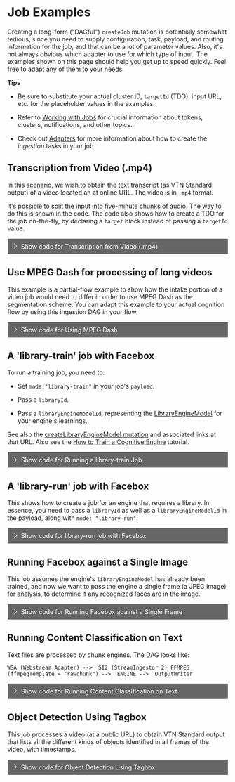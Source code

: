 <style>
label {
        color: #fff;
    }
    
    .markdown-section code {
        border-radius: 2px;
        color: #882200;
        font-size: .8rem;
        margin: 0 2px;
        padding: 3px 5px;
        white-space: pre-wrap;
    }

    .collapse-accordion ul {
        list-style: none;
        margin: 0;
        padding: 0;
    }

    .collapse-accordion label {
        display: block;
        cursor: pointer;
        padding: 9px 30px;
        border: 1px solid #fff;
        border-bottom: none;
        background-color: #666;
        position: relative;
    }

    .collapse-accordion label:hover {
        background: #999;
    }

    .collapse-accordion label:after {
        content: "";
        position: absolute;
        width: 8px;
        height: 8px;
        text-indent: -9999px;
        border-top: 1px solid #f2f2f2;
        border-left: 1px solid #f2f2f2;
        -webkit-transition: all .3s ease-in-out;
        transition: all .3s ease-in-out;
        text-decoration: none;
        color: transparent;
        -webkit-user-select: none;
        -moz-user-select: none;
        -ms-user-select: none;
        user-select: none;
        transform: rotate(135deg);
        left: 10px;
        top: 50%;
        margin-top: -5px;
    }

    .collapse-accordion input[type="checkbox"]:checked+label:after {
        transform: rotate(-135deg);
        top: 20px;
    }

.collapse-accordion input[type="radio"]:checked+label:after {
        transform: rotate(-135deg);
        top: 20px;
    }

    .collapse-accordion label.last {
        border-bottom: 1px solid #fff;
    }

    .collapse-accordion ul ul li {
        padding: 10px;
        
    }


    .collapse-accordion input[type="checkBox"] {
        position: absolute;
        left: -9999px;
    }
.collapse-accordion input[type="radio"] {
        position: absolute;
        left: -9999px;
    }

    .collapse-accordion input[type="checkBox"]~ul {
        height: 0;
        transform: scaleY(0);
      transition: transform .2s ease-out;
    }
.collapse-accordion input[type="radio"]~ul {
        height: 0;
        transform: scaleY(0);
  transition: transform .5s ease-out;
    }

    .collapse-accordion input[type="checkBox"]:checked~ul {
        height: 100%;
        transform-origin: top;
        transition: transform .5s ease-out;
        transform: scaleY(1);
    }

.collapse-accordion input[type="radio"]:checked~ul {
        height: 100%;
        transform-origin: top;
        transition: transform .2s ease-out;
        transform: scaleY(1);
    }

    .collapse-accordion input[type="checkBox"]:checked+label {
        background:#88F;
        border-bottom: 1px solid #fff;
    }
.collapse-accordion input[type="radio"]:checked+label {
        background: red;
        border-bottom: 1px solid #fff;
    }

    .collapse-accordion input[type="checkbox"]:checked+label .collpaseText {
        display: block;
    }

.collapse-accordion input[type="radio"]:checked+label .collpaseText {
        display: block;
    }

    .collapse-accordion input[type="checkbox"]:checked+label .expandText {
        display: none;
    }

.collapse-accordion input[type="radio"]:checked+label .expandText {
        display: none;
    }

    .collpaseText {
        display: none;
    }

.info {
  margin-top: 50px;
color: #000;
  font-size: 24px;
}
.info span {
  color: red;
}
</style>

# Job Examples

Creating a long-form ("DAGful") `createJob` mutation is potentially somewhat tedious, since you need to supply configuration, task, payload, and routing information for the job, and that can be a lot of parameter values.
Also, it's not always obvious which adapter to use for which type of input. The examples shown on this page should help you get up to speed quickly. Feel free to adapt any of them to your needs.

<b>Tips</b>

* Be sure to substitute your actual cluster ID, `targetId` (TDO), input URL, etc. for the placeholder values in the examples.

* Refer to [Working with Jobs](quickstart/jobs/?id=working-with-jobs) for crucial information about tokens, clusters, notifications, and other topics.

* Check out [Adapters](developer/engines/adapters/) for more information about how to create the _ingestion_ tasks in your job.

## Transcription from Video (.mp4)

In this scenario, we wish to obtain the text transcript (as VTN Standard output) of a video located an at online URL. The video is in `.mp4` format.

It's possible to split the input into five-minute chunks of audio. The way to do this is shown in the code. The code also shows how to create a TDO for the job on-the-fly, by declaring a `target` block instead of passing a `targetId` value.

<div class="collapse-accordion">
        <ul>
            <li>
                <input type="checkbox" id="list-item-1">
                <label for="list-item-1"><span class="expandText">Show code for Transcription from Video (.mp4)</span><span class="collpaseText">Hide code for Transcription from Video (.mp4)</span></label>
                <ul>
                    <li>
                    <p>Input: *.mp4 file at a publilc URL.</p><br/>
                    <code>
mutation createWSAJobV3JobDAGForNewTDO{
  createJob(input: {
    target: {
       startDateTime:1574311000 # <-- These time values are not critical to anything.
       stopDateTime: 1574315000
    }
    #targetId: "890661001" <-- If you know the TDO ID, you could use it here. Use targetId OR target{}, but not both.
    clusterId :"_YOUR_CLUSTER_ID"
    ##Tasks with IOFolders
    tasks: [
       {
         # webstream adapter
         engineId: "9e611ad7-2d3b-48f6-a51b-0a1ba40fe255"
         payload: {
            url:"https://s3.amazonaws.com/src-veritone-tests/stage/20190505/0_40_Eric%20Knox%20BWC%20Video_40secs.mp4"
         }
        ioFolders: [
          {
            referenceId: "wsaOutputFolder"
            mode: stream
            type: output
          }
        ]
      }
      {
        # Playback engine to store playback segments
        engineId: "352556c7-de07-4d55-b33f-74b1cf237f25" 
        ioFolders: [
          {
            referenceId: "playbackInputFolder"
            mode: stream
            type: input
          }
        ]
        executionPreferences: {
      		 parentCompleteBeforeStarting: true
        }
      }
      {
        # Chunk engine to split into audio chunks of 5min each
        engineId: "8bdb0e3b-ff28-4f6e-a3ba-887bd06e6440"  
        payload:{
          ffmpegTemplate: "audio"
          customFFMPEGProperties:{
            chunkSizeInSeconds: "300"
           }
          }
        ioFolders: [
        {
          referenceId: "chunkAudioInputFolder"
          mode: stream
          type: input
        },
        {
          referenceId: "chunkAudioOutputFolder"
          mode: chunk
          type: output
        }
        ],
       executionPreferences: {
      		 parentCompleteBeforeStarting: true
        }
      }
      {
        # SM 
        engineId: "c0e55cde-340b-44d7-bb42-2e0d65e98255"
        ioFolders: [
          {
            referenceId: "transcriptionInputFolder"
            mode: chunk
            type: input
          },
         {
            referenceId: "transcriptionOutputFolder"
            mode: chunk
            type: output
          }
        ]
      }
      {
        # output writer for SM
        engineId: "8eccf9cc-6b6d-4d7d-8cb3-7ebf4950c5f3"  
        ioFolders: [
          {
            referenceId: "owInputFolderFromTranscription"
            mode: chunk
            type: input
          } 
        ]
      }
    ]
    ##Routes : A route connect a parent output folder to a child input folder
    routes: [
      {  ## WSA--> PB
        parentIoFolderReferenceId: "wsaOutputFolder"
        childIoFolderReferenceId: "playbackInputFolder"
        options: {}
      },
      {  ## WSA --> chunkAudio
        parentIoFolderReferenceId: "wsaOutputFolder"
        childIoFolderReferenceId: "chunkAudioInputFolder"
        options: {}
      }
      {  ## chunkAudio --> Transcription
        parentIoFolderReferenceId: "chunkAudioOutputFolder"
        childIoFolderReferenceId: "transcriptionInputFolder"
        options: {}
      }
      {  ## Transcription --> output writer
        parentIoFolderReferenceId: "transcriptionOutputFolder"
        childIoFolderReferenceId: "owInputFolderFromTranscription"
        options: {}
      } 
    ]})  
    {
    id
    targetId
    clusterId   
    tasks {
      records{
        id
        engineId
        payload
        taskPayload
        status
        output
        ioFolders {
          referenceId
          type
          mode
        }
      }
    }
    routes {
      parentIoFolderReferenceId
      childIoFolderReferenceId
    }
  }
}
</code>
                    </li>                  
                </ul>
            </li>          
        </ul>
</div>

## Use MPEG Dash for processing of long videos

This example is a partial-flow example to show how the intake portion of a video job would need to differ in order to use MPEG Dash as the segmentation scheme. You can adapt this example to your actual cognition flow by using this ingestion DAG in your flow.

<div class="collapse-accordion">
        <ul>
            <li>
                <input type="checkbox" id="list-item-2">
                <label for="list-item-2"><span class="expandText">Show code for Using MPEG Dash</span><span class="collpaseText">Hide code for Using MPEG Dash</span></label>
                <ul>
                    <li>
                    <p>Input: *.mp4 file at a publilc URL.</p>
                    <p><b>Caution:</b> This is not a full cognition flow. It simply illustrates the intake strategy. Adapt this as the first part of your transcription or other flow.</p>
                    <code>
mutation createWSAMPEGDash{
  createJob(input: {
    target: {
      startDateTime:1574311000
      stopDateTime: 1574315000
    }
   # targetId: "890661001"
    clusterId :"_YOUR_CLUSTER_ID"   
    ##Tasks with IOFolders
    tasks: [
       {
         # webstream adapter
         engineId: "9e611ad7-2d3b-48f6-a51b-0a1ba40fe255"
         payload: {
          url: "https://vt-maxagg-test.s3.amazonaws.com/V3/redact/thomas1.mp4?X-Amz-Algorithm=AWS4-HMAC-SHA256&X-Amz-Credential=AKIAIUYE6VNCJLM7TZFQ%2F20200416%2Fus-east-1%2Fs3%2Faws4_request&X-Amz-Date=20200416T054708Z&X-Amz-Expires=36000&X-Amz-SignedHeaders=host&X-Amz-Signature=81680455a41676d77b9a6976ddb0cc1c65a091407a876d1bddd5c10711dbf8f2"
           # url:"https://s3.amazonaws.com/src-veritone-tests/stage/20190505/0_40_Eric%20Knox%20BWC%20Video_40secs.mp4"
         }
        ioFolders: [
          {
            referenceId: "wsaOutputFolder"
            mode: stream
            type: output
          }
        ]
      }
      {
        # Playback engine to store playback segments
        engineId: "352556c7-de07-4d55-b33f-74b1cf237f25" 
        ioFolders: [
          {
            referenceId: "playbackInputFolder"
            mode: stream
            type: input
          }
        ]
        executionPreferences: {
      		 parentCompleteBeforeStarting: false
        }
      }
            {
        # Playback engine to store mpeg-dash segments
        engineId: "29694232-a4f5-4622-a422-b48f206ca52a" 
        ioFolders: [
          {
            referenceId: "mpegDashInputFolder"
            mode: stream
            type: input
          }
        ]
        executionPreferences: {
      		 parentCompleteBeforeStarting: false
        }
      }
    ]  
    ##Routes : A route connect a parent output folder to a child input folder
    routes: [
      {  ## WSA--> PB
        parentIoFolderReferenceId: "wsaOutputFolder"
        childIoFolderReferenceId: "playbackInputFolder"
        options: {}
      },
      {  ## WSA --> chunkAudio
        parentIoFolderReferenceId: "wsaOutputFolder"
        childIoFolderReferenceId: "mpegDashInputFolder"
        options: {}
      } 
    ]  }) {
    id
    targetId
    clusterId   
    tasks {
      records{
        id
        engineId
        payload
        taskPayload
        status
        output
        ioFolders {
          referenceId
          type
          mode
        }
      }
    }
    routes {
      parentIoFolderReferenceId
      childIoFolderReferenceId
    }
  }
}
                    </code>
                     </li>                  
                </ul>
             </li>           
         </ul>
</div>
                  
## A 'library-train' job with Facebox

To run a training job, you need to:

* Set `mode:"library-train"` in your job's `payload`.

* Pass a `libraryId`.

* Pass a `libraryEngineModelId`, representing the [LibraryEngineModel](https://api.veritone.com/v3/graphqldocs/libraryenginemodel.doc.html) for your engine's learnings.

See also the [createLibraryEngineModel mutation](https://docs.veritone.com/#/apis/reference/mutation/?id=createlibraryenginemodel) and associated links at that URL. Also see the [How to Train a Cognitive Engine](https://docs.veritone.com/#/developer/engines/tutorial/engine-training-tutorial) tutorial.

<div class="collapse-accordion">
        <ul>
            <li>
                <input type="checkbox" id="list-item-21456">
                <label for="list-item-21456"><span class="expandText">Show code for Running a library-train Job</span><span class="collpaseText">Hide code for Running a library-train Job</span></label>
                <ul>
                    <li>
                    <p>Note that there is no "output" per se. This is a training job. The <b>libraryEngineModel</b> will be updated.</p><br/>
                    <code>
  createJob(input: { 
    clusterId :"_YOUR_CLUSTER_ID" # <-- Be sure to substitute your cluster ID
    tasks: [
       {
         engineId: "e62665c7-f855-4168-8aa3-668a7b0a50ea"
         payload: {
          mode:"library-train"
          libraryId:"743888a6-2275-4d32-8eba-e1fc7dd98798"
          libraryEngineModelId:"14811cf2-5d2b-4340-946f-6afcfe514d4e"
         }
      }
    ]
  }) {
    id
    tasks{
      records{
        id
        output
      }
    }
  }
}
                    </code>
                     </li>                  
                </ul>
             </li>           
         </ul>
</div>

## A 'library-run' job with Facebox

This shows how to create a job for an engine that requires a library. In essence, you need to pass a `libraryId` as well as a `libraryEngineModelId` in the payload, along with `mode: "library-run"`.

<div class="collapse-accordion">
        <ul>
            <li>
                <input type="checkbox" id="list-item-3">
                <label for="list-item-3"><span class="expandText">Show code for library-run job with Facebox</span><span class="collpaseText">Hide code for library-run job with Facebox</span></label>
                <ul>
                    <li>
                    <p>Input: *.mp4 file at a publilc URL.</p><br/>
                    <code>
mutation createFBJob {
  createJob(input: {
    # Pass a target block if you want to create a TDO on-the-fly. Otherwise pass a targetId. Use one or the other, not both.
    target: {
    	startDateTime: 1585782472
        stopDateTime : 1585785072
    }
    clusterId :"_YOUR_CLUSTER_ID"
    ##Tasks with IOFolders
    tasks: [
       {
         # WSA
         engineId: "9e611ad7-2d3b-48f6-a51b-0a1ba40fe255"
         payload: {
          url: "https://vt-maxagg-test.s3.amazonaws.com/V3/issue-1337/BradPitt_AngelinaJolie.mp4"
          }
         ioFolders: [
          {
            referenceId: "wsaOutputFolder"
            mode: stream
            type: output
          }
        ]
      }
      {
        # Playback engine to store playback segments
        engineId: "352556c7-de07-4d55-b33f-74b1cf237f25" 
        ioFolders: [
          {
            referenceId: "playbackInputFolder"
            mode: stream
            type: input
          }
        ]
        executionPreferences: {
      		 parentCompleteBeforeStarting: true
        }
      }
      {
        # Chunk engine to split into frame (1 frame per second)
        engineId: "8bdb0e3b-ff28-4f6e-a3ba-887bd06e6440"  
        payload:{
           ffmpegTemplate: "frame"
           }
        ioFolders: [
        {
          referenceId: "chunkInputFolder"
          mode: stream
          type: input
        },
        {
          referenceId: "chunkOutputFolder"
          mode: chunk
          type: output
        }
        ],
       executionPreferences: {
      		 parentCompleteBeforeStarting: false
        }
      }
      {
        # Facebox
        engineId: "e62665c7-f855-4168-8aa3-668a7b0a50ea"
        payload: {
          mode: "library-run"
          libraryId:"743888a6-2275-4d32-8eba-e1fc7dd98798"
          libraryEngineModelId:"14811cf2-5d2b-4340-946f-6afcfe514d4e"
        }
        ioFolders: [
          {
            referenceId: "engineInputFolder"
            mode: chunk
            type: input
          },
         {
            referenceId: "engineOutputFolder"
            mode: chunk
            type: output
          }
        ]
      }
      {
        # output writer
        engineId: "8eccf9cc-6b6d-4d7d-8cb3-7ebf4950c5f3"  
        ioFolders: [
          {
            referenceId: "owInputFolder"
            mode: chunk
            type: input
          } 
        ]
      }
    ]
    ##Routes : A route connect a parent output folder to a child input folder
    routes: [
      {  ## WSA--> PB
        parentIoFolderReferenceId: "wsaOutputFolder"
        childIoFolderReferenceId: "playbackInputFolder"
        options: {}
      },
      {  ## WSA --> chunk
        parentIoFolderReferenceId: "wsaOutputFolder"
        childIoFolderReferenceId: "chunkInputFolder"
        options: {}
      }
      {  ## chunk  --> engine
        parentIoFolderReferenceId: "chunkOutputFolder"
        childIoFolderReferenceId: "engineInputFolder"
        options: {}
      }
      {  ## engine --> output writer
        parentIoFolderReferenceId: "engineOutputFolder"
        childIoFolderReferenceId: "owInputFolder"
        options: {}
      } 
    ]
  }) {
    targetId
    id
  }
}
                    </code>
                     </li>                  
                </ul>
             </li>           
         </ul>
</div>

## Running Facebox against a Single Image

This job assumes the engine's `libraryEngineModel` has already been trained, and now we want to pass the engine a single frame (a JPEG image) for analysis, to determine if any recognized faces are in the image.

<div class="collapse-accordion">
        <ul>
            <li>
                <input type="checkbox" id="list-item-4">
                <label for="list-item-4"><span class="expandText">Show code for Running Facebox against a Single Frame</span><span class="collpaseText">Hide code for Running Facebox against a Single Frame</span></label>
                <ul>
                    <li>
                    <p>Input: A JPEG file at a publilc URL.</p><br/>
                    <code>
mutation createFBJobFromFrame{
  createJob(input: {
    target: {
       startDateTime: 1585782472
       stopDateTime : 1585785072  
    }
    clusterId :"_YOUR_CLUSTER_ID"
    ##Tasks with IOFolders
    tasks: [
      {
        # Chunk engine to ingest frame as rawchunk
        engineId: "8bdb0e3b-ff28-4f6e-a3ba-887bd06e6440"  
        payload:{
          url: "https://vt-maxagg-test.s3.amazonaws.com/V3/images/scarlett1.jpeg"
          ffmpegTemplate: "rawchunk"
           }
        ioFolders: [
        {
          referenceId: "chunkOutputFolder"
          mode: chunk
          type: output
        }
        ],
       executionPreferences: {
      		 parentCompleteBeforeStarting: false
        }
      }
      {
        # FB 
        engineId: "e62665c7-f855-4168-8aa3-668a7b0a50ea"
        payload: {
          mode: "library-run"
          libraryId:"743888a6-2275-4d32-8eba-e1fc7dd98798"
          libraryEngineModelId:"14811cf2-5d2b-4340-946f-6afcfe514d4e"
        }
        ioFolders: [
          {
            referenceId: "engineInputFolder"
            mode: chunk
            type: input
          },
         {
            referenceId: "engineOutputFolder"
            mode: chunk
            type: output
          }
        ]
      }
      {
        # output writer
        engineId: "8eccf9cc-6b6d-4d7d-8cb3-7ebf4950c5f3"  
        ioFolders: [
          {
            referenceId: "owInputFolder"
            mode: chunk
            type: input
          } 
        ]
      }
    ]
    ##Routes : A route connect a parent output folder to a child input folder
    routes: [
      {  ## chunk  --> engine
        parentIoFolderReferenceId: "chunkOutputFolder"
        childIoFolderReferenceId: "engineInputFolder"
        options: {}
      }
      {  ## engine --> output writer
        parentIoFolderReferenceId: "engineOutputFolder"
        childIoFolderReferenceId: "owInputFolder"
        options: {}
      } 
    ]
  }) {
    targetId
    id
  }
}
                    </code>
                     </li>                  
                </ul>
             </li>           
         </ul>
</div>

## Running Content Classification on Text

Text files are processed by chunk engines. The DAG looks like:

`WSA (Webstream Adapter) --> 
 SI2 (StreamIngestor 2) FFMPEG (ffmpegTemplate = "rawchunk") --> 
 ENGINE --> 
 OutputWriter`

<div class="collapse-accordion">
        <ul>
            <li>
                <input type="checkbox" id="list-item-5">
                <label for="list-item-5"><span class="expandText">Show code for Running Content Classification on Text</span><span class="collpaseText">Hide code for Running Content Classification on Text</span></label>
                <ul>
                    <li>
                    <p>Input: A text file at a publilc URL.</p><br/>
                    <code>
mutation createTextJob {
  createJob(input: {
    target: {  # A TDO will be created dynamically
       startDateTime:1574311000  # These timing values are dummy values, since the input is text.
       stopDateTime: 1574315000
    }
    clusterId :"YOUR CLUSTER" 
    ##Tasks with IOFolders
    tasks: [
       {
         # webstream adapter
         engineId: "9e611ad7-2d3b-48f6-a51b-0a1ba40fe255"
         payload: {
            url: "https://veritone-docs-prod.s3.amazonaws.com/test-data/text_analytics/cbc_news.txt"
         }
        ioFolders: [
          {
            referenceId: "wsaOutputFolder"
            mode: stream
            type: output
          }
        ]
      }
      {
        # Chunk engine to pass the stream output as one single rawchunk to the next tengine
        engineId: "8bdb0e3b-ff28-4f6e-a3ba-887bd06e6440"  
        payload:{
          ffmpegTemplate: "rawchunk"
          }
        ioFolders: [
        {
          referenceId: "chunkInputFolder"
          mode: stream
          type: input
        },
        {
          referenceId: "chunkOutputFolder"
          mode: chunk
          type: output
        }
        ],
       executionPreferences: {
      		 parentCompleteBeforeStarting: true
        }
      }
      {
        # Engine is Google Content Classification
        engineId: "374fab67-7726-4df1-b087-8878f1de206b"
        ioFolders: [
          {
            referenceId: "engineInputFolder"
            mode: chunk
            type: input
          },
         {
            referenceId: "engineOutputFolder"
            mode: chunk
            type: output
          }
        ]
      }
      {
        # output writer for SM
        engineId: "8eccf9cc-6b6d-4d7d-8cb3-7ebf4950c5f3"  
        ioFolders: [
          {
            referenceId: "owInputFolder"
            mode: chunk
            type: input
          } 
        ]
      }
    ]
    ##Routes : A route connect a parent output folder to a child input folder
    routes: [
      {  ## WSA --> chunkAudio
        parentIoFolderReferenceId: "wsaOutputFolder"
        childIoFolderReferenceId: "chunkInputFolder"
        options: {}
      }
      {  ## chunkAudio --> Engine
        parentIoFolderReferenceId: "chunkOutputFolder"
        childIoFolderReferenceId: "engineInputFolder"
        options: {}
      }
      {  ## Engine --> output writer
        parentIoFolderReferenceId: "engineOutputFolder"
        childIoFolderReferenceId: "owInputFolder"
        options: {}
      } 
    ]
  }) {
    id
    targetId
    clusterId
    tasks {
      records{
        id
        engineId
        payload
        taskPayload
        status
        output
        ioFolders {
          referenceId
          type
          mode
        }
      }
    }
    routes {
      parentIoFolderReferenceId
      childIoFolderReferenceId
    }
  }
}
                    </code>
                     </li>                  
                </ul>
             </li>           
         </ul>
</div>

## Object Detection Using Tagbox

This job processes a video (at a public URL) to obtain VTN Standard output that lists all the different kinds of objects identified in all frames of the video, with timestamps.

<div class="collapse-accordion">
        <ul>
            <li>
                <input type="checkbox" id="list-item-6">
                <label for="list-item-6"><span class="expandText">Show code for Object Detection Using Tagbox</span><span class="collpaseText">Hide code for Object Detection Using Tagbox</span></label>
                <ul>
                    <li>
                    <p>Input: *.mp4 file at a publilc URL.</p><br/>
                    <code>
  mutation objectDetectionJob {
       createJob(input: {
          target: {
            startDateTime : 1589333119
            stopDateTime : 1589334119
          }
          clusterId:"rt-242c1beb-653a-4299-bb33-2d8fb105d70b"
          tasks: [
            {
              engineId: "9e611ad7-2d3b-48f6-a51b-0a1ba40fe255"
              payload: {
                url:"https://vt-maxagg-test.s3.amazonaws.com/objects.mp4"
              },
              executionPreferences: {
                priority: -5
              },
              ioFolders: [
                {
                  referenceId: "wsaOutputFolder"
                  mode: stream
                  type: output
                }
              ]
            }
          {
          # Playback engine to store playback segments
          engineId: "352556c7-de07-4d55-b33f-74b1cf237f25" 
          ioFolders: [
            {
              referenceId: "playbackInputFolder"
              mode: stream
              type: input
            }
          ]
          executionPreferences: {
        		 parentCompleteBeforeStarting: true
          }
        }
            {
              engineId: "8bdb0e3b-ff28-4f6e-a3ba-887bd06e6440"
              payload: {
                ffmpegTemplate: "frame"
              },
              executionPreferences: {
                parentCompleteBeforeStarting: true
                priority: -5
              }
              ioFolders: [
                {
                  referenceId: "chunkInputFolder"
                  mode: stream
                  type: input
                },
                {
                  referenceId: "chunkOutputFolder"
                  mode: chunk
                  type: output
                }
              ]
            },
            {
              # object detection engine
              engineId: "d66f553d-3cef-4c5a-9b66-3e551cc48b4b",
              executionPreferences: {
                maxEngines: 10
                parentCompleteBeforeStarting: true
                priority: -5
              },
              ioFolders: [
                {
                  referenceId: "engineInputFolder"
                  mode: chunk
                  type: input
                },
                {
                  referenceId: "engineOutputFolder"
                  mode: chunk
                  type: output
                }
              ]
            },
            {
              engineId: "8eccf9cc-6b6d-4d7d-8cb3-7ebf4950c5f3"  ## output writer 
              executionPreferences: {
                parentCompleteBeforeStarting: true
              },
              ioFolders: [
                {
                  referenceId: "owInputFolder"
                  mode: chunk
                  type: input
                }
              ]
            }
          ],
          routes: [
            {  ## WSA -> chunkAudio
              parentIoFolderReferenceId: "wsaOutputFolder"
              childIoFolderReferenceId: "playbackInputFolder"
              options: {}
            },
            {  ## WSA -> chunkAudio
              parentIoFolderReferenceId: "wsaOutputFolder"
              childIoFolderReferenceId: "chunkInputFolder"
              options: {}
            },
            {  ## chunkAudio --> Transcription
              parentIoFolderReferenceId: "chunkOutputFolder"
              childIoFolderReferenceId: "engineInputFolder"
              options: {}
            },
            {  ## Transcription --> output writer
              parentIoFolderReferenceId: "engineOutputFolder"
              childIoFolderReferenceId: "owInputFolder"
              options: {}
            }
          ]
        }) {
          id
          targetId
          status
        }
      }                  
                    </code>
                     </li>                  
                </ul>
             </li>           
         </ul>
</div>


<!--    ANOTEHR BLOCK 
<div class="collapse-accordion">
        <ul>
            <li>
                <input type="checkbox" id="list-item-7">
                <label for="list-item-7"><span class="expandText">Show code for Using MPEG Dash</span><span class="collpaseText">Hide code for Using MPEG Dash</span></label>
                <ul>
                    <li>
                    <p>Input: *.mp4 file at a publilc URL.</p><br/>
                    <code>Code goes here.</code>
                     </li>                  
                </ul>
             </li>           
         </ul>
</div>
-->

<!-- TEMPLATE 
## Another div

<div class="collapse-accordion">
        <ul>
            <li>
                <input type="checkbox" id="list-item-7">
                <label for="list-item-7"><span class="expandText">Show code for Using MPEG Dash</span><span class="collpaseText">Hide code for Using MPEG Dash</span></label>
                <ul>
                    <li>
                    <p>Input: *.mp4 file at a publilc URL.</p><br/>
                    <code>Code goes here.</code>
                     </li>                  
                </ul>
             </li>           
         </ul>
</div>
-->
